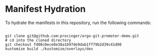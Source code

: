 
# Manifest Hydration

To hydrate the manifests in this repository, run the following commands:

```shell

git clone git@github.com:procinger/argo-git-promoter-demo.git
# cd into the cloned directory
git checkout fd08c0ece8e38a1b97de9dab1ff79b2d39c41d90
kustomize build ./kustomize/overlays/dev
```